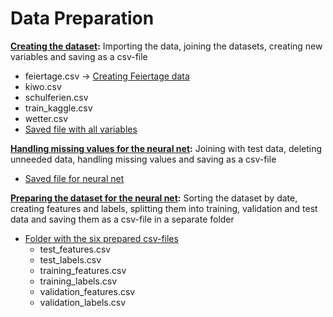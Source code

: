 # Data Preparation

**[Creating the dataset](data.R):** Importing the data, joining the datasets, creating new variables and saving as a csv-file
- feiertage.csv -> [Creating Feiertage data](feiertage.R)
- kiwo.csv
- schulferien.csv
- train_kaggle.csv
- wetter.csv
- [Saved file with all variables](data.csv)


**[Handling missing values for the neural net](df_neural_net.R):** Joining with test data, deleting unneeded data, handling missing values and saving as a csv-file
- [Saved file for neural net](df_neural_net.csv)


**[Preparing the dataset for the neural net](neural-net-data-preparation.R):** Sorting the dataset by date, creating features and labels, splitting them into training, validation and test data and saving them as a csv-file in a separate folder
- [Folder with the six prepared csv-files](https://github.com/annapuu/gruppe3/tree/main/csv_df_neural_net)
  - test_features.csv
  - test_labels.csv
  - training_features.csv
  - training_labels.csv
  - validation_features.csv
  - validation_labels.csv
